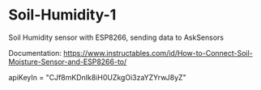 # Soil-Humidity-1
Soil Humidity sensor with ESP8266, sending data to AskSensors

Documentation:
https://www.instructables.com/id/How-to-Connect-Soil-Moisture-Sensor-and-ESP8266-to/

apiKeyIn = "CJf8mKDnIk8iH0UZkgOi3zaYZYrwJ8yZ"
